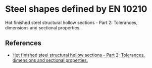 # Steel shapes defined by EN 10210

Hot finished steel structural hollow sections - Part 2: Tolerances, dimensions and sectional properties.

## References

- [Hot finished steel structural hollow sections - Part 2: Tolerances, dimensions and sectional properties.](https://www.une.org/encuentra-tu-norma/busca-tu-norma/norma/?c=N0063229)
